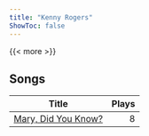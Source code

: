 ```yaml
---
title: "Kenny Rogers"
ShowToc: false
---
```


{{< more >}}

## Songs
Title | Plays 
----- | -----: 
[Mary, Did You Know?](/songs/mary-did-you-know) | 8

